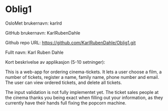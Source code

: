 # Oblig1

OsloMet brukernavn: karlrd

GitHub brukernavn: KarlRubenDahle

Github repo URL: https://github.com/KarlRubenDahle/Oblig1.git

Fullt navn: Karl Ruben Dahle

Kort beskrivelse av applikasjon (5-10 setninger):

This is a web-app for ordering cinema-tickets.
It lets a user choose a film, a number of tickets,
register a name, family name, phone number and email.
The user can view ordered tickets, and delete all tickets.

The input validation is not fully implementet yet.
The ticket sales people at the cinema thanks you being exact
when filling out your information, as they currently have their
hands full fixing the popcorn machine.